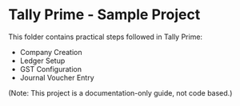 # Tally Prime - Sample Project

This folder contains practical steps followed in Tally Prime:

- Company Creation
- Ledger Setup
- GST Configuration
- Journal Voucher Entry

(Note: This project is a documentation-only guide, not code based.)